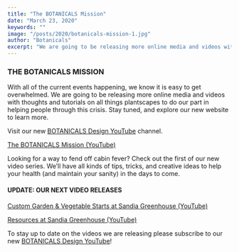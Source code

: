 ```yaml
---
title: "The BOTANICALS Mission"
date: "March 23, 2020"
keywords: ""
image: "/posts/2020/botanicals-mission-1.jpg"
author: "Botanicals"
excerpt: "We are going to be releasing more online media and videos with thoughts and tutorials on all things plantscapes ..."
---
```


### THE BOTANICALS MISSION

With all of the current events happening, we know it is easy to get overwhelmed. We are going to be releasing more online media and videos with thoughts and tutorials on all things plantscapes to do our part in helping people through this crisis. Stay tuned, and explore our new website to learn more.

Visit our new [BOTANICALS Design YouTube](https://www.youtube.com/channel/UCA_DSBDANO_x_d3uAM8D52Q) channel.

[The BOTANICALS Mission (YouTube)](https://www.youtube.com/watch?v=lAvtdxVdC-E)

Looking for a way to fend off cabin fever? Check out the first of our new video series. We’ll have all kinds of tips, tricks, and creative ideas to help your health (and maintain your sanity) in the days to come.

#### UPDATE: OUR NEXT VIDEO RELEASES

[Custom Garden & Vegetable Starts at Sandia Greenhouse (YouTube)](https://www.youtube.com/watch?v=PnhT8-yZOVM)

[Resources at Sandia Greenhouse (YouTube)](https://www.youtube.com/watch?v=Ja1qXAeSVvs)

To stay up to date on the videos we are releasing please subscribe to our new [BOTANICALS Design YouTube](https://www.youtube.com/channel/UCA_DSBDANO_x_d3uAM8D52Q)!
